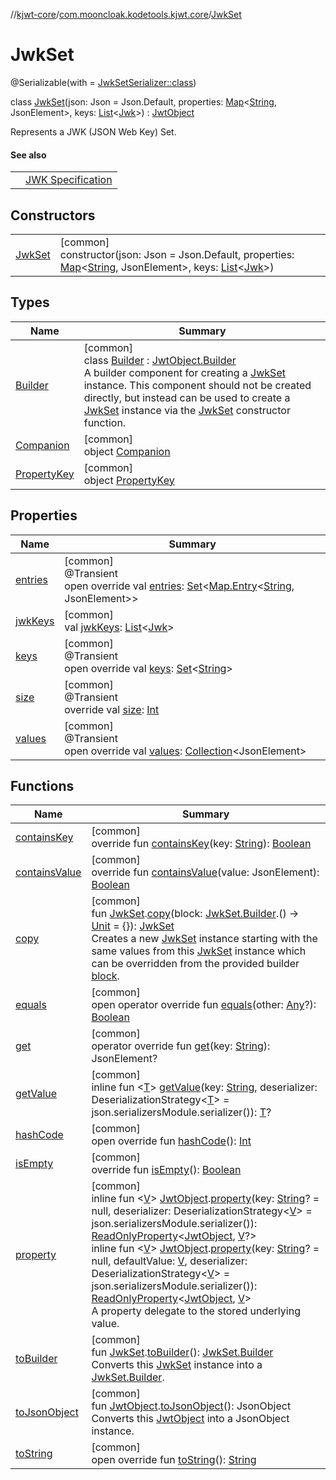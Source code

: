 //[kjwt-core](../../../index.md)/[com.mooncloak.kodetools.kjwt.core](../index.md)/[JwkSet](index.md)

# JwkSet

@Serializable(with = [JwkSetSerializer::class](../../../../kjwt-core/com.mooncloak.kodetools.kjwt.core/-jwk-set-serializer/index.md))

class [JwkSet](index.md)(json: Json = Json.Default, properties: [Map](https://kotlinlang.org/api/latest/jvm/stdlib/kotlin.collections/-map/index.html)&lt;[String](https://kotlinlang.org/api/latest/jvm/stdlib/kotlin/-string/index.html), JsonElement&gt;, keys: [List](https://kotlinlang.org/api/latest/jvm/stdlib/kotlin.collections/-list/index.html)&lt;[Jwk](../../com.mooncloak.kodetools.kjwt.core.key/-jwk/index.md)&gt;) : [JwtObject](../-jwt-object/index.md)

Represents a JWK (JSON Web Key) Set.

#### See also

| | |
|---|---|
|  | [JWK Specification](https://datatracker.ietf.org/doc/html/rfc7517) |

## Constructors

| | |
|---|---|
| [JwkSet](-jwk-set.md) | [common]<br>constructor(json: Json = Json.Default, properties: [Map](https://kotlinlang.org/api/latest/jvm/stdlib/kotlin.collections/-map/index.html)&lt;[String](https://kotlinlang.org/api/latest/jvm/stdlib/kotlin/-string/index.html), JsonElement&gt;, keys: [List](https://kotlinlang.org/api/latest/jvm/stdlib/kotlin.collections/-list/index.html)&lt;[Jwk](../../com.mooncloak.kodetools.kjwt.core.key/-jwk/index.md)&gt;) |

## Types

| Name | Summary |
|---|---|
| [Builder](-builder/index.md) | [common]<br>class [Builder](-builder/index.md) : [JwtObject.Builder](../-jwt-object/-builder/index.md)<br>A builder component for creating a [JwkSet](index.md) instance. This component should not be created directly, but instead can be used to create a [JwkSet](index.md) instance via the [JwkSet](index.md) constructor function. |
| [Companion](-companion/index.md) | [common]<br>object [Companion](-companion/index.md) |
| [PropertyKey](-property-key/index.md) | [common]<br>object [PropertyKey](-property-key/index.md) |

## Properties

| Name | Summary |
|---|---|
| [entries](../-jwt-object/entries.md) | [common]<br>@Transient<br>open override val [entries](../-jwt-object/entries.md): [Set](https://kotlinlang.org/api/latest/jvm/stdlib/kotlin.collections/-set/index.html)&lt;[Map.Entry](https://kotlinlang.org/api/latest/jvm/stdlib/kotlin.collections/-map/-entry/index.html)&lt;[String](https://kotlinlang.org/api/latest/jvm/stdlib/kotlin/-string/index.html), JsonElement&gt;&gt; |
| [jwkKeys](jwk-keys.md) | [common]<br>val [jwkKeys](jwk-keys.md): [List](https://kotlinlang.org/api/latest/jvm/stdlib/kotlin.collections/-list/index.html)&lt;[Jwk](../../com.mooncloak.kodetools.kjwt.core.key/-jwk/index.md)&gt; |
| [keys](../-jwt-object/keys.md) | [common]<br>@Transient<br>open override val [keys](../-jwt-object/keys.md): [Set](https://kotlinlang.org/api/latest/jvm/stdlib/kotlin.collections/-set/index.html)&lt;[String](https://kotlinlang.org/api/latest/jvm/stdlib/kotlin/-string/index.html)&gt; |
| [size](../-jwt-object/size.md) | [common]<br>@Transient<br>override val [size](../-jwt-object/size.md): [Int](https://kotlinlang.org/api/latest/jvm/stdlib/kotlin/-int/index.html) |
| [values](../-jwt-object/values.md) | [common]<br>@Transient<br>open override val [values](../-jwt-object/values.md): [Collection](https://kotlinlang.org/api/latest/jvm/stdlib/kotlin.collections/-collection/index.html)&lt;JsonElement&gt; |

## Functions

| Name | Summary |
|---|---|
| [containsKey](../-jwt-object/contains-key.md) | [common]<br>override fun [containsKey](../-jwt-object/contains-key.md)(key: [String](https://kotlinlang.org/api/latest/jvm/stdlib/kotlin/-string/index.html)): [Boolean](https://kotlinlang.org/api/latest/jvm/stdlib/kotlin/-boolean/index.html) |
| [containsValue](../-jwt-object/contains-value.md) | [common]<br>override fun [containsValue](../-jwt-object/contains-value.md)(value: JsonElement): [Boolean](https://kotlinlang.org/api/latest/jvm/stdlib/kotlin/-boolean/index.html) |
| [copy](../copy.md) | [common]<br>fun [JwkSet](index.md).[copy](../copy.md)(block: [JwkSet.Builder](-builder/index.md).() -&gt; [Unit](https://kotlinlang.org/api/latest/jvm/stdlib/kotlin/-unit/index.html) = {}): [JwkSet](index.md)<br>Creates a new [JwkSet](index.md) instance starting with the same values from this [JwkSet](index.md) instance which can be overridden from the provided builder [block](../copy.md). |
| [equals](../-jwt-object/equals.md) | [common]<br>open operator override fun [equals](../-jwt-object/equals.md)(other: [Any](https://kotlinlang.org/api/latest/jvm/stdlib/kotlin/-any/index.html)?): [Boolean](https://kotlinlang.org/api/latest/jvm/stdlib/kotlin/-boolean/index.html) |
| [get](../-jwt-object/get.md) | [common]<br>operator override fun [get](../-jwt-object/get.md)(key: [String](https://kotlinlang.org/api/latest/jvm/stdlib/kotlin/-string/index.html)): JsonElement? |
| [getValue](../-jwt-object/get-value.md) | [common]<br>inline fun &lt;[T](../-jwt-object/get-value.md)&gt; [getValue](../-jwt-object/get-value.md)(key: [String](https://kotlinlang.org/api/latest/jvm/stdlib/kotlin/-string/index.html), deserializer: DeserializationStrategy&lt;[T](../-jwt-object/get-value.md)&gt; = json.serializersModule.serializer()): [T](../-jwt-object/get-value.md)? |
| [hashCode](../-jwt-object/hash-code.md) | [common]<br>open override fun [hashCode](../-jwt-object/hash-code.md)(): [Int](https://kotlinlang.org/api/latest/jvm/stdlib/kotlin/-int/index.html) |
| [isEmpty](../-jwt-object/is-empty.md) | [common]<br>override fun [isEmpty](../-jwt-object/is-empty.md)(): [Boolean](https://kotlinlang.org/api/latest/jvm/stdlib/kotlin/-boolean/index.html) |
| [property](../property.md) | [common]<br>inline fun &lt;[V](../property.md)&gt; [JwtObject](../-jwt-object/index.md).[property](../property.md)(key: [String](https://kotlinlang.org/api/latest/jvm/stdlib/kotlin/-string/index.html)? = null, deserializer: DeserializationStrategy&lt;[V](../property.md)&gt; = json.serializersModule.serializer()): [ReadOnlyProperty](https://kotlinlang.org/api/latest/jvm/stdlib/kotlin.properties/-read-only-property/index.html)&lt;[JwtObject](../-jwt-object/index.md), [V](../property.md)?&gt;<br>inline fun &lt;[V](../property.md)&gt; [JwtObject](../-jwt-object/index.md).[property](../property.md)(key: [String](https://kotlinlang.org/api/latest/jvm/stdlib/kotlin/-string/index.html)? = null, defaultValue: [V](../property.md), deserializer: DeserializationStrategy&lt;[V](../property.md)&gt; = json.serializersModule.serializer()): [ReadOnlyProperty](https://kotlinlang.org/api/latest/jvm/stdlib/kotlin.properties/-read-only-property/index.html)&lt;[JwtObject](../-jwt-object/index.md), [V](../property.md)&gt;<br>A property delegate to the stored underlying value. |
| [toBuilder](../to-builder.md) | [common]<br>fun [JwkSet](index.md).[toBuilder](../to-builder.md)(): [JwkSet.Builder](-builder/index.md)<br>Converts this [JwkSet](index.md) instance into a [JwkSet.Builder](-builder/index.md). |
| [toJsonObject](../to-json-object.md) | [common]<br>fun [JwtObject](../-jwt-object/index.md).[toJsonObject](../to-json-object.md)(): JsonObject<br>Converts this [JwtObject](../-jwt-object/index.md) into a JsonObject instance. |
| [toString](to-string.md) | [common]<br>open override fun [toString](to-string.md)(): [String](https://kotlinlang.org/api/latest/jvm/stdlib/kotlin/-string/index.html) |
